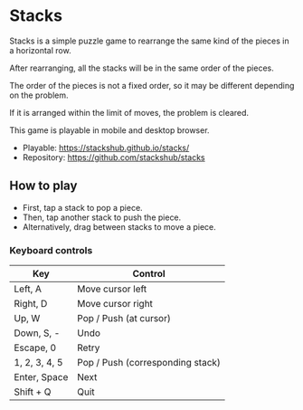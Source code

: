 # Stacks

Stacks is a simple puzzle game to rearrange the same kind of the pieces in a horizontal row.

After rearranging, all the stacks will be in the same order of the pieces.

The order of the pieces is not a fixed order, so it may be different depending on the problem.

If it is arranged within the limit of moves, the problem is cleared.

This game is playable in mobile and desktop browser.

- Playable: https://stackshub.github.io/stacks/
- Repository: https://github.com/stackshub/stacks

## How to play

- First, tap a stack to pop a piece.
- Then, tap another stack to push the piece.
- Alternatively, drag between stacks to move a piece.

### Keyboard controls

| Key           | Control                          |
| ------------- | -------------------------------- |
| Left, A       | Move cursor left                 |
| Right, D      | Move cursor right                |
| Up, W         | Pop / Push (at cursor)           |
| Down, S, \-   | Undo                             |
| Escape, 0     | Retry                            |
| 1, 2, 3, 4, 5 | Pop / Push (corresponding stack) |
| Enter, Space  | Next                             |
| Shift + Q     | Quit                             |
